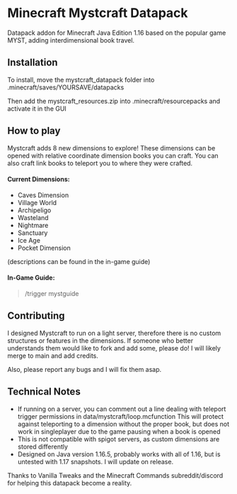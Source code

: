 # Minecraft Mystcraft Datapack
Datapack addon for Minecraft Java Edition 1.16 based on the popular game MYST, adding interdimensional book travel.

## Installation
To install, move the mystcraft_datapack folder into .minecraft/saves/YOURSAVE/datapacks

Then add the mystcraft_resources.zip into .minecraft/resourcepacks and activate it in the GUI

## How to play
Mystcraft adds 8 new dimensions to explore! These dimensions can be opened with relative coordinate dimension books you can craft.
You can also craft link books to teleport you to where they were crafted. 
#### Current Dimensions:
- Caves Dimension
- Village World
- Archipeligo
- Wasteland
- Nightmare
- Sanctuary
- Ice Age
- Pocket Dimension

(descriptions can be found in the in-game guide)
#### In-Game Guide:
>/trigger mystguide

## Contributing
I designed Mystcraft to run on a light server, therefore there is no custom structures or features in the dimensions. If someone who better understands them would like to fork and add some, please do! I will likely merge to main and add credits.

Also, please report any bugs and I will fix them asap.

## Technical Notes
- If running on a server, you can comment out a line dealing with teleport trigger permissions in data/mystcraft/loop.mcfunction 
This will protect against teleporting to a dimension without the proper book, but does not work in singleplayer due to the game pausing when a book is opened
- This is not compatible with spigot servers, as custom dimensions are stored differently
- Designed on Java version 1.16.5, probably works with all of 1.16, but is untested with 1.17 snapshots. I will update on release.

Thanks to Vanilla Tweaks and the Minecraft Commands subreddit/discord for helping this datapack become a reality.
